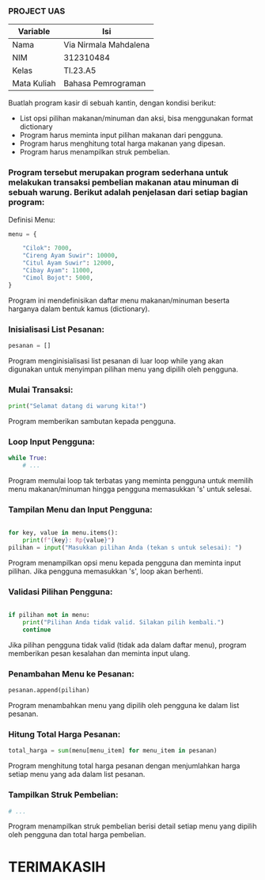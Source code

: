 ### PROJECT UAS
| Variable | Isi |
| -------- | --- |
| Nama | Via Nirmala Mahdalena  |
| NIM | 312310484 |
| Kelas | TI.23.A5 |
| Mata Kuliah | Bahasa Pemrograman |

Buatlah program kasir di sebuah kantin, dengan kondisi berikut:

* List opsi pilihan makanan/minuman dan aksi, bisa menggunakan
format dictionary
* Program harus meminta input pilihan makanan dari pengguna.
* Program harus menghitung total harga makanan yang dipesan.
* Program harus menampilkan struk pembelian.
### Program tersebut merupakan program sederhana untuk melakukan transaksi pembelian makanan atau minuman di sebuah warung. Berikut adalah penjelasan dari setiap bagian program:
Definisi Menu:
```python
menu = {

    "Cilok": 7000,
    "Cireng Ayam Suwir": 10000,
    "Citul Ayam Suwir": 12000,
    "Cibay Ayam": 11000,
    "Cimol Bojot": 5000,
}
```
Program ini mendefinisikan daftar menu makanan/minuman beserta harganya dalam bentuk kamus (dictionary).

### Inisialisasi List Pesanan:
```python
pesanan = []
```
Program menginisialisasi list pesanan di luar loop while yang akan digunakan untuk menyimpan pilihan menu yang dipilih oleh pengguna.

### Mulai Transaksi:
```python
print("Selamat datang di warung kita!")
```
Program memberikan sambutan kepada pengguna.

### Loop Input Pengguna:
```python
while True:
    # ...
```
Program memulai loop tak terbatas yang meminta pengguna untuk memilih menu makanan/minuman hingga pengguna memasukkan 's' untuk selesai.

### Tampilan Menu dan Input Pengguna:
``` python

for key, value in menu.items():
    print(f"{key}: Rp{value}")
pilihan = input("Masukkan pilihan Anda (tekan s untuk selesai): ")
```
Program menampilkan opsi menu kepada pengguna dan meminta input pilihan. Jika pengguna memasukkan 's', loop akan berhenti.

### Validasi Pilihan Pengguna:
```python

if pilihan not in menu:
    print("Pilihan Anda tidak valid. Silakan pilih kembali.")
    continue
```
Jika pilihan pengguna tidak valid (tidak ada dalam daftar menu), program memberikan pesan kesalahan dan meminta input ulang.

### Penambahan Menu ke Pesanan:
```python
pesanan.append(pilihan)
```
Program menambahkan menu yang dipilih oleh pengguna ke dalam list pesanan.

### Hitung Total Harga Pesanan:
```python
total_harga = sum(menu[menu_item] for menu_item in pesanan)
```
Program menghitung total harga pesanan dengan menjumlahkan harga setiap menu yang ada dalam list pesanan.

### Tampilkan Struk Pembelian:
```python
# ...
```
Program menampilkan struk pembelian berisi detail setiap menu yang dipilih oleh pengguna dan total harga pembelian.
# TERIMAKASIH
